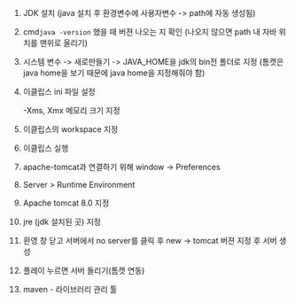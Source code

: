 1. JDK 설치 (java 설치 후 환경변수에 사용자변수 -> path에 자동 생성됨) 

2. cmd`java -version` 했을 때 버젼 나오는 지 확인 (나오지 않으면 path 내 자바 위치를 맨위로 올리기)

3. 시스템 변수 -> 새로만들기 -> JAVA_HOME을 jdk의 bin전 폴더로 지정 (톰캣은 java home을 보기 때문에 java home을 지정해줘야 함)

4. 이클립스 ini 파일 설정 

   -Xms, Xmx 메모리 크기 지정

5. 이클립스의 workspace 지정

6. 이클립스 실행 

7. apache-tomcat과 연결하기 위해 window -> Preferences

8. Server > Runtime Environment

9. Apache tomcat 8.0 지정

10. jre (jdk 설치된 곳) 지정

11. 환영 창 닫고 서버에서 no server를 클릭 후 new -> tomcat 버젼 지정 후 서버 생성

12. 플레이 누르면 서버 돌리기(톰캣 연동)

13. maven - 라이브러리 관리 툴